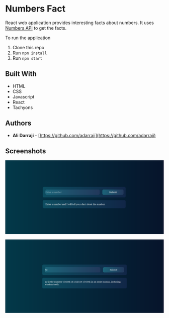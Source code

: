 # Numbers Fact
React web application provides interesting facts about numbers. It uses [Numbers API](http://numbersapi.com/) to get the facts.

To run the application

1. Clone this repo
2. Run `npm install`
3. Run `npm start`

## Built With

* HTML
* CSS
* Javascript
* React
* Tachyons

## Authors

- **Ali Darraji** - [https://github.com/adarraji](https://github.com/adarraji)

## Screenshots

![Image 1](./images/image-01.png)

![Image 2 2](./images/image-02.png)

